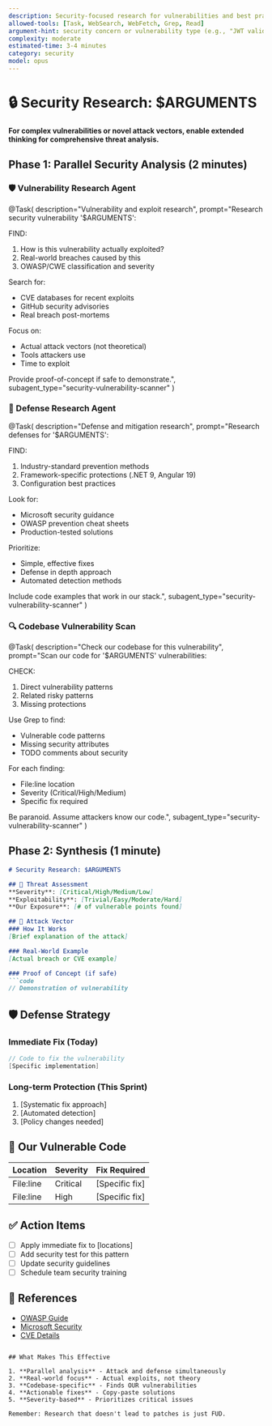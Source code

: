 ```yaml
---
description: Security-focused research for vulnerabilities and best practices
allowed-tools: [Task, WebSearch, WebFetch, Grep, Read]
argument-hint: security concern or vulnerability type (e.g., "JWT validation", "SQL injection", "multi-tenant isolation")
complexity: moderate
estimated-time: 3-4 minutes
category: security
model: opus
---
```


# 🔒 Security Research: $ARGUMENTS

**For complex vulnerabilities or novel attack vectors, enable extended thinking for comprehensive threat analysis.**

## Phase 1: Parallel Security Analysis (2 minutes)

### 🛡️ Vulnerability Research Agent
@Task(
  description="Vulnerability and exploit research",
  prompt="Research security vulnerability '$ARGUMENTS':
  
  FIND:
  1. How is this vulnerability actually exploited?
  2. Real-world breaches caused by this
  3. OWASP/CWE classification and severity
  
  Search for:
  - CVE databases for recent exploits
  - GitHub security advisories
  - Real breach post-mortems
  
  Focus on:
  - Actual attack vectors (not theoretical)
  - Tools attackers use
  - Time to exploit
  
  Provide proof-of-concept if safe to demonstrate.",
  subagent_type="security-vulnerability-scanner"
)

### 🔐 Defense Research Agent
@Task(
  description="Defense and mitigation research",
  prompt="Research defenses for '$ARGUMENTS':
  
  FIND:
  1. Industry-standard prevention methods
  2. Framework-specific protections (.NET 9, Angular 19)
  3. Configuration best practices
  
  Look for:
  - Microsoft security guidance
  - OWASP prevention cheat sheets
  - Production-tested solutions
  
  Prioritize:
  - Simple, effective fixes
  - Defense in depth approach
  - Automated detection methods
  
  Include code examples that work in our stack.",
  subagent_type="security-vulnerability-scanner"
)

### 🔍 Codebase Vulnerability Scan
@Task(
  description="Check our codebase for this vulnerability",
  prompt="Scan our code for '$ARGUMENTS' vulnerabilities:
  
  CHECK:
  1. Direct vulnerability patterns
  2. Related risky patterns
  3. Missing protections
  
  Use Grep to find:
  - Vulnerable code patterns
  - Missing security attributes
  - TODO comments about security
  
  For each finding:
  - File:line location
  - Severity (Critical/High/Medium)
  - Specific fix required
  
  Be paranoid. Assume attackers know our code.",
  subagent_type="security-vulnerability-scanner"
)

## Phase 2: Synthesis (1 minute)

```markdown
# Security Research: $ARGUMENTS

## 🚨 Threat Assessment
**Severity**: [Critical/High/Medium/Low]
**Exploitability**: [Trivial/Easy/Moderate/Hard]
**Our Exposure**: [# of vulnerable points found]

## 🎯 Attack Vector
### How It Works
[Brief explanation of the attack]

### Real-World Example
[Actual breach or CVE example]

### Proof of Concept (if safe)
```code
// Demonstration of vulnerability
```

## 🛡️ Defense Strategy

### Immediate Fix (Today)
```csharp
// Code to fix the vulnerability
[Specific implementation]
```

### Long-term Protection (This Sprint)
1. [Systematic fix approach]
2. [Automated detection]
3. [Policy changes needed]

## 📍 Our Vulnerable Code

| Location | Severity | Fix Required |
|----------|----------|--------------|
| File:line | Critical | [Specific fix] |
| File:line | High | [Specific fix] |

## ✅ Action Items
- [ ] Apply immediate fix to [locations]
- [ ] Add security test for this pattern
- [ ] Update security guidelines
- [ ] Schedule team security training

## 🔗 References
- [OWASP Guide](link)
- [Microsoft Security](link)
- [CVE Details](link)
```

## What Makes This Effective

1. **Parallel analysis** - Attack and defense simultaneously
2. **Real-world focus** - Actual exploits, not theory
3. **Codebase-specific** - Finds OUR vulnerabilities
4. **Actionable fixes** - Copy-paste solutions
5. **Severity-based** - Prioritizes critical issues

Remember: Research that doesn't lead to patches is just FUD.